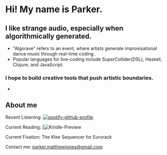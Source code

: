 # Hi!  My name is Parker.

## I like strange audio, especially when algorithmically generated.
  * "Algorave" refers to an event, where artists generate improvisational dance music through real-time coding.
  * Popular languages for live-coding include SuperCollider(DSL), Haskell, Clojure, and JavaScript.

### I hope to build creative tools that push artistic boundaries.
  * 

## About me
Recent Listening: [![spotify-github-profile](https://spotify-github-profile.vercel.app/api/view?uid=sudaunt&cover_image=true&theme=novatorem)](https://spotify-github-profile.vercel.app/api/view?uid=sudaunt&redirect=true)

Current Reading: [![Kindle-Preview](https://read.amazon.com/kp/embed?asin=B00Q1HZMCW&preview=newtab&linkCode=kpe&ref_=cm_sw_r_kb_dp_CRNGFWM4RA2HFG3XAYB8)

Current Fixation: The Klee Sequencer for Eurorack

Contact me: parker.matthewjones@gmail.com
